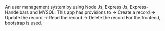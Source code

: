 An user management system by using Node Js, Express Js, Express-Handelbars and MYSQL. 
This app has provisions to
-> Create a record
-> Update the record
-> Read the record
-> Delete the record
For the frontend, bootstrap is used. 